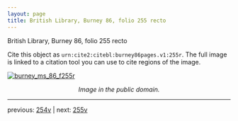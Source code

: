 ```yaml
---
layout: page
title: British Library, Burney 86, folio 255 recto
---
```


British Library, Burney 86, folio 255 recto

Cite this object as `urn:cite2:citebl:burney86pages.v1:255r`.  The full image is linked to a citation tool you can use to cite regions of the image.

[![burney_ms_86_f255r](http://www.homermultitext.org/iipsrv?IIIF=/project/homer/pyramidal/deepzoom/citebl/burney86imgs/v1/burney_ms_86_f255r.tif/full/800,/0/default.jpg)](http://www.homermultitext.org/ict2/?urn=urn:cite2:citebl:burney86imgs.v1:burney_ms_86_f255r) 

<p style="text-align: center; font-style: italic;">Image in the public domain.</p>

---

previous: [254v](../254v/) | next: [255v](../255v/)